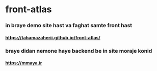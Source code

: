 # front-atlas
### in braye demo site hast va faghat samte front hast
#### https://tahamazaherii.github.io/front-atlas/

### braye didan nemone haye backend be in site moraje konid
#### https://mmaya.ir
